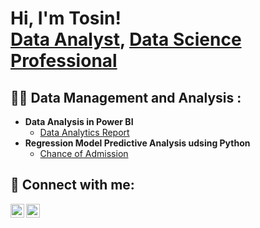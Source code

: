 <h1>Hi, I'm Tosin! <br/><a href="https://github.com/joshmadakor1">Data Analyst</a>, <a href="https://www.linkedin.com/in/joshmadakor/">Data Science Professional</a></h1>

<h2>👨‍💻 Data Management and Analysis :</h2>

- <b>Data Analysis in Power BI </b>
  - [Data Analytics Report](https://github.com/tosincarik/Sales-Data-Analytics) 
- <b> Regression Model Predictive Analysis udsing Python </b>
  - [Chance of Admission](https://github.com/tosincarik/Regression-Model/blob/main/ChanceAdmission.ipynb) <b>


<h2> 🤳 Connect with me:</h2>

[<img align="left" alt="JoshMadakor | Twitter" width="22px" src="https://cdn.jsdelivr.net/npm/simple-icons@v3/icons/twitter.svg" />][twitter]
[<img align="left" alt="JoshMadakor | LinkedIn" width="22px" src="https://cdn.jsdelivr.net/npm/simple-icons@v3/icons/linkedin.svg" />][linkedin]


[twitter]: (https://twitter.com/_thebabatee)
[linkedin]: https://www.linkedin.com/in/oluwatosin-oyeladun-234a8a42/

<!--
**tosincarik/tosincarik** is a ✨ _special_ ✨ repository because its `README.md` (this file) appears on your GitHub profile.

Here are some ideas to get you started:

- 🔭 I’m currently working on ...
- 🌱 I’m currently learning ...
- 👯 I’m looking to collaborate on ...
- 🤔 I’m looking for help with ...
- 💬 Ask me about ...
- 📫 How to reach me: ...
- 😄 Pronouns: ...
- ⚡ Fun fact: ...
-->
